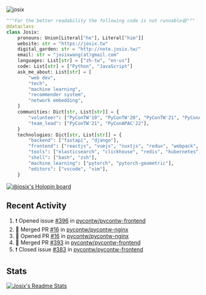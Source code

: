 ![josix](https://komarev.com/ghpvc/?username=josix)
```python
"""For the better readability the following code is not runnable😆"""
@dataclass
class Josix:
    pronouns: Union[Literal["he"], Literal["him"]]
    website: str = "https://josix.tw"
    digital_garden: str = "http://note.josix.tw/"
    email: str = "josixwang(at)gmail.com"
    languages: List[str] = ["zh-tw", "en-us"]
    code: List[str] = ["Python", "JavaScript"]
    ask_me_about: List[str] = [
        "web dev",
        "tech",
        "machine learning",
        "recommender system",
        "network embedding",
    ]
    communities: Dict[str, List[str]] = {
        "volunteer": ["PyConTW'19", "PyConTW'20", "PyConTW'21", "PyConAPAC'22"],
        "team_lead": ["PyConTW'21", "PyConAPAC'22"],
    }
    technologies: Dict[str, List[str]] = {
        "backend": ["fastapi", "django"],
        "frontend": ["reactjs", "vuejs", "nuxtjs", "redux", "webpack", "tailwindcss"],
        "tools": ["elasticsearch", "clickhouse", "redis", "kubernetes", "docker"],
        "shell": ["bash", "zsh"],
        "machine_learning": ["pytorch", "pytorch-geometric"],
        "editors": ["vscode", "vim"],
    }
```
[![@josix's Holopin board](https://holopin.io/api/user/board?user=josix)](https://holopin.io/@josix)

## Recent Activity
<!--START_SECTION:activity-->
1. ❗️ Opened issue [#396](https://github.com/pycontw/pycontw-frontend/issues/396) in [pycontw/pycontw-frontend](https://github.com/pycontw/pycontw-frontend)
2. 🎉 Merged PR [#16](https://github.com/pycontw/pycontw-nginx/pull/16) in [pycontw/pycontw-nginx](https://github.com/pycontw/pycontw-nginx)
3. 💪 Opened PR [#16](https://github.com/pycontw/pycontw-nginx/pull/16) in [pycontw/pycontw-nginx](https://github.com/pycontw/pycontw-nginx)
4. 🎉 Merged PR [#393](https://github.com/pycontw/pycontw-frontend/pull/393) in [pycontw/pycontw-frontend](https://github.com/pycontw/pycontw-frontend)
5. ❗️ Closed issue [#383](https://github.com/pycontw/pycontw-frontend/issues/383) in [pycontw/pycontw-frontend](https://github.com/pycontw/pycontw-frontend)
<!--END_SECTION:activity-->



## Stats
[![Josix's Readme Stats](https://github-readme-stats.vercel.app/api?username=josix&show_icons=true&theme=default&count_private=true&card_width=400)](https://github.com/anuraghazra/github-readme-stats)
